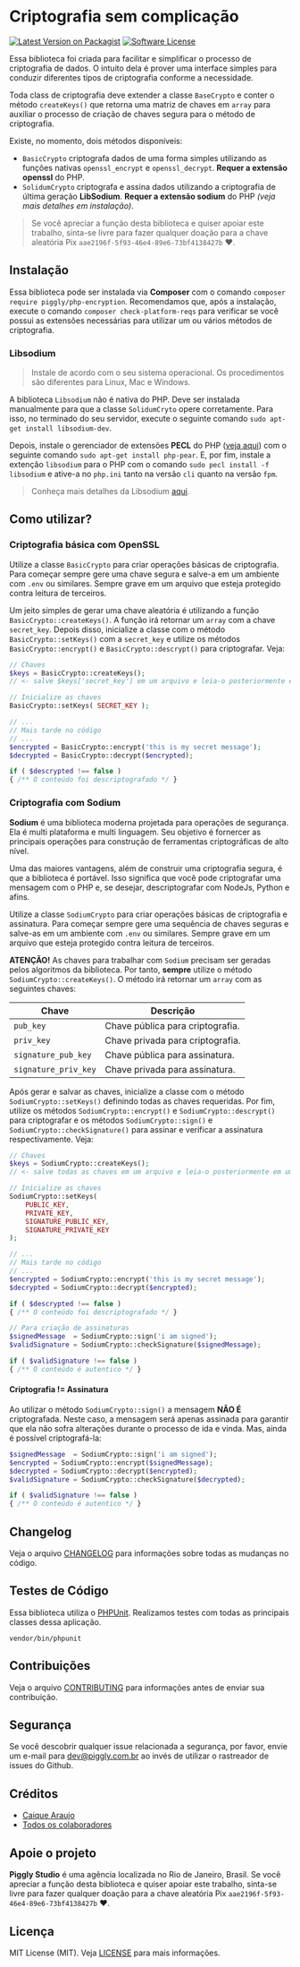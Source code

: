 # Criptografia sem complicação

[![Latest Version on Packagist](https://img.shields.io/packagist/v/piggly/php-encryption.svg?style=flat-square)](https://packagist.org/packages/piggly/php-encryption) [![Software License](https://img.shields.io/badge/license-MIT-brightgreen.svg?style=flat-square)](LICENSE) 

Essa biblioteca foi criada para facilitar e simplificar o processo de criptografia de dados. O intuito dela é prover uma interface simples para conduzir diferentes tipos de criptografia conforme a necessidade.

Toda class de criptografia deve extender a classe `BaseCrypto` e conter o método `createKeys()` que retorna uma matriz de chaves em `array` para auxiliar o processo de criação de chaves segura para o método de criptografia.

Existe, no momento, dois métodos disponíveis:

* `BasicCrypto` criptografa dados de uma forma simples utilizando as funções nativas `openssl_encrypt` e `openssl_decrypt`. **Requer a extensão openssl** do PHP.
* `SolidumCrypto` criptografa e assina dados utilizando a criptografia de última geração **LibSodium**. **Requer a extensão sodium** do PHP *(veja mais detalhes em instalação)*.

> Se você apreciar a função desta biblioteca e quiser apoiar este trabalho, sinta-se livre para fazer qualquer doação para a chave aleatória Pix `aae2196f-5f93-46e4-89e6-73bf4138427b` ❤.

## Instalação

Essa biblioteca pode ser instalada via **Composer** com o comando `composer require piggly/php-encryption`. Recomendamos que, após a instalação, execute o comando `composer check-platform-reqs` para verificar se você possui as extensões necessárias para utilizar um ou vários métodos de criptografia.

### Libsodium

> Instale de acordo com o seu sistema operacional. Os procedimentos são diferentes para Linux, Mac e Windows.

A biblioteca `Libsodium` não é nativa do PHP. Deve ser instalada manualmente para que a classe `SolidumCryto` opere corretamente. Para isso, no terminado do seu servidor, execute o seguinte comando `sudo apt-get install libsodium-dev`.

Depois, instale o gerenciador de extensões **PECL** do PHP ([veja aqui](https://www.php.net/manual/pt_BR/install.pecl.php)) com o seguinte comando `sudo apt-get install php-pear`. E, por fim, instale a extenção `libsodium` para o PHP com o comando `sudo pecl install -f libsodium` e ative-a no `php.ini` tanto na versão `cli` quanto na versão `fpm`.

> Conheça mais detalhes da Libsodium [aqui](https://github.com/jedisct1/libsodium-php).

## Como utilizar?

### Criptografia básica com OpenSSL

Utilize a classe `BasicCrypto` para criar operações básicas de criptografia. Para começar sempre gere uma chave segura e salve-a em um ambiente com `.env` ou similares. Sempre grave em um arquivo que esteja protegido contra leitura de terceiros.

Um jeito simples de gerar uma chave aleatória é utilizando a função `BasicCrypto::createKeys()`. A função irá retornar um `array` com a chave `secret_key`. Depois disso, inicialize a classe com o método `BasicCrypto::setKeys()` com a `secret_key` e utilize os métodos `BasicCrypto::encrypt()` e `BasicCrypto::descrypt()` para criptografar. Veja:

```php
// Chaves
$keys = BasicCrypto::createKeys();
// <- salve $keys['secret_key'] em um arquivo e leia-o posteriormente em uma constante, ambiente ou afins...

// Inicialize as chaves
BasicCrypto::setKeys( SECRET_KEY );

// ...
// Mais tarde no código
// ...
$encrypted = BasicCrypto::encrypt('this is my secret message');
$decrypted = BasicCrypto::decrypt($encrypted);

if ( $descrypted !== false )
{ /** O conteúdo foi descriptografado */ }
```

### Criptografia com Sodium

**Sodium** é uma biblioteca moderna projetada para operações de segurança. Ela é multi plataforma e multi linguagem. Seu objetivo é fornercer as principais operações para construção de ferramentas criptográficas de alto nível.

Uma das maiores vantagens, além de construir uma criptografia segura, é que a biblioteca é portável. Isso significa que você pode criptografar uma mensagem com o PHP e, se desejar, descriptografar com NodeJs, Python e afins.

Utilize a classe `SodiumCrypto` para criar operações básicas de criptografia e assinatura. Para começar sempre gere uma sequência de chaves seguras e salve-as em um ambiente com `.env` ou similares. Sempre grave em um arquivo que esteja protegido contra leitura de terceiros.

**ATENÇÃO!** As chaves para trabalhar com `Sodium` precisam ser geradas pelos algoritmos da biblioteca. Por tanto, **sempre** utilize o método `SodiumCrypto::createKeys()`. O método irá retornar um `array` com as seguintes chaves:

Chave | Descrição
--- | ---
`pub_key` | Chave pública para criptografia.
`priv_key` | Chave privada para criptografia.
`signature_pub_key` | Chave pública para assinatura.
`signature_priv_key` | Chave privada para assinatura.

Após gerar e salvar as chaves, inicialize a classe com o método `SodiumCrypto::setKeys()` definindo todas as chaves requeridas. Por fim, utilize os métodos `SodiumCrypto::encrypt()` e `SodiumCrypto::descrypt()` para criptografar e os métodos `SodiumCrypto::sign()` e `SodiumCrypto::checkSignature()` para assinar e verificar a assinatura respectivamente. Veja:

```php
// Chaves
$keys = SodiumCrypto::createKeys();
// <- salve todas as chaves em um arquivo e leia-o posteriormente em uma constante, ambiente ou afins...

// Inicialize as chaves
SodiumCrypto::setKeys( 
	PUBLIC_KEY,
	PRIVATE_KEY,
	SIGNATURE_PUBLIC_KEY,
	SIGNATURE_PRIVATE_KEY 
);

// ...
// Mais tarde no código
// ...
$encrypted = SodiumCrypto::encrypt('this is my secret message');
$decrypted = SodiumCrypto::decrypt($encrypted);

if ( $descrypted !== false )
{ /** O conteúdo foi descriptografado */ }

// Para criação de assinaturas
$signedMessage  = SodiumCrypto::sign('i am signed');
$validSignature = SodiumCrypto::checkSignature($signedMessage);

if ( $validSignature !== false )
{ /** O conteúdo é autentico */ }
```

#### Criptografia != Assinatura

Ao utilizar o método `SodiumCrypto::sign()` a mensagem **NÃO É** criptografada. Neste caso, a mensagem será apenas assinada para garantir que ela não sofra alterações durante o processo de ida e vinda. Mas, ainda é possível criptografá-la:

```php
$signedMessage  = SodiumCrypto::sign('i am signed');
$encrypted = SodiumCrypto::encrypt($signedMessage);
$decrypted = SodiumCrypto::decrypt($encrypted);
$validSignature = SodiumCrypto::checkSignature($decrypted);

if ( $validSignature !== false )
{ /** O conteúdo é autentico */ }
```

## Changelog

Veja o arquivo [CHANGELOG](CHANGELOG.md) para informações sobre todas as mudanças no código.

## Testes de Código

Essa biblioteca utiliza o [PHPUnit](https://phpunit.de/). Realizamos testes com todas as principais classes dessa aplicação.

```
vendor/bin/phpunit
```

## Contribuições

Veja o arquivo [CONTRIBUTING](CONTRIBUTING.md) para informações antes de enviar sua contribuição.

## Segurança

Se você descobrir qualquer issue relacionada a segurança, por favor, envie um e-mail para [dev@piggly.com.br](mailto:dev@piggly.com.br) ao invés de utilizar o rastreador de issues do Github.

## Créditos

- [Caique Araujo](https://github.com/caiquearaujo)
- [Todos os colaboradores](../../contributors)

## Apoie o projeto

**Piggly Studio** é uma agência localizada no Rio de Janeiro, Brasil. Se você apreciar a função desta biblioteca e quiser apoiar este trabalho, sinta-se livre para fazer qualquer doação para a chave aleatória Pix `aae2196f-5f93-46e4-89e6-73bf4138427b` ❤.

## Licença

MIT License (MIT). Veja [LICENSE](LICENSE) para mais informações.